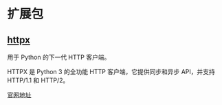 # 扩展包

## [httpx](./httpx.md)

用于 Python 的下一代 HTTP 客户端。

HTTPX 是 Python 3 的全功能 HTTP 客户端，它提供同步和异步 API，并支持 HTTP/1.1 和 HTTP/2。

[官网地址](https://www.python-httpx.org/)
